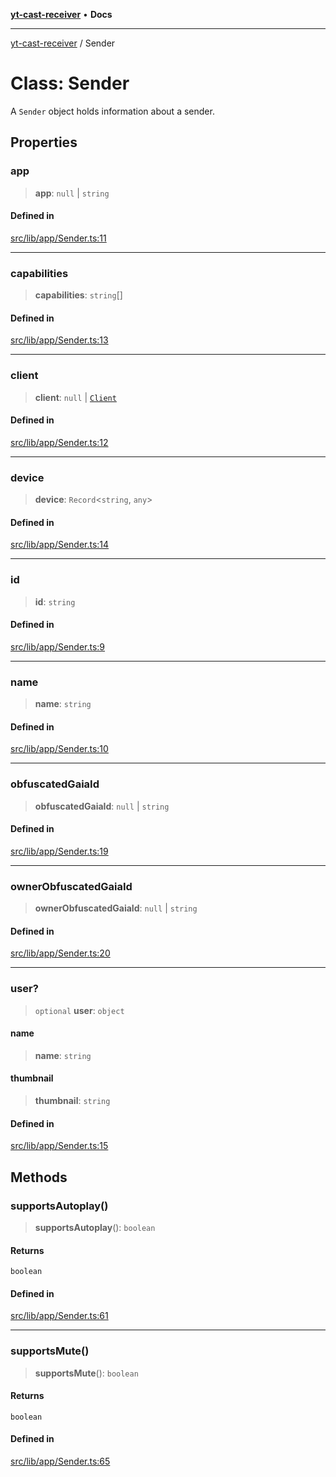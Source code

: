[**yt-cast-receiver**](../README.md) • **Docs**

***

[yt-cast-receiver](../README.md) / Sender

# Class: Sender

A `Sender` object holds information about a sender.

## Properties

### app

> **app**: `null` \| `string`

#### Defined in

[src/lib/app/Sender.ts:11](https://github.com/patrickkfkan/yt-cast-receiver/blob/e384300201bf276a725286875fe0fb4b45f5c05f/src/lib/app/Sender.ts#L11)

***

### capabilities

> **capabilities**: `string`[]

#### Defined in

[src/lib/app/Sender.ts:13](https://github.com/patrickkfkan/yt-cast-receiver/blob/e384300201bf276a725286875fe0fb4b45f5c05f/src/lib/app/Sender.ts#L13)

***

### client

> **client**: `null` \| [`Client`](../interfaces/Client.md)

#### Defined in

[src/lib/app/Sender.ts:12](https://github.com/patrickkfkan/yt-cast-receiver/blob/e384300201bf276a725286875fe0fb4b45f5c05f/src/lib/app/Sender.ts#L12)

***

### device

> **device**: `Record`\<`string`, `any`\>

#### Defined in

[src/lib/app/Sender.ts:14](https://github.com/patrickkfkan/yt-cast-receiver/blob/e384300201bf276a725286875fe0fb4b45f5c05f/src/lib/app/Sender.ts#L14)

***

### id

> **id**: `string`

#### Defined in

[src/lib/app/Sender.ts:9](https://github.com/patrickkfkan/yt-cast-receiver/blob/e384300201bf276a725286875fe0fb4b45f5c05f/src/lib/app/Sender.ts#L9)

***

### name

> **name**: `string`

#### Defined in

[src/lib/app/Sender.ts:10](https://github.com/patrickkfkan/yt-cast-receiver/blob/e384300201bf276a725286875fe0fb4b45f5c05f/src/lib/app/Sender.ts#L10)

***

### obfuscatedGaiaId

> **obfuscatedGaiaId**: `null` \| `string`

#### Defined in

[src/lib/app/Sender.ts:19](https://github.com/patrickkfkan/yt-cast-receiver/blob/e384300201bf276a725286875fe0fb4b45f5c05f/src/lib/app/Sender.ts#L19)

***

### ownerObfuscatedGaiaId

> **ownerObfuscatedGaiaId**: `null` \| `string`

#### Defined in

[src/lib/app/Sender.ts:20](https://github.com/patrickkfkan/yt-cast-receiver/blob/e384300201bf276a725286875fe0fb4b45f5c05f/src/lib/app/Sender.ts#L20)

***

### user?

> `optional` **user**: `object`

#### name

> **name**: `string`

#### thumbnail

> **thumbnail**: `string`

#### Defined in

[src/lib/app/Sender.ts:15](https://github.com/patrickkfkan/yt-cast-receiver/blob/e384300201bf276a725286875fe0fb4b45f5c05f/src/lib/app/Sender.ts#L15)

## Methods

### supportsAutoplay()

> **supportsAutoplay**(): `boolean`

#### Returns

`boolean`

#### Defined in

[src/lib/app/Sender.ts:61](https://github.com/patrickkfkan/yt-cast-receiver/blob/e384300201bf276a725286875fe0fb4b45f5c05f/src/lib/app/Sender.ts#L61)

***

### supportsMute()

> **supportsMute**(): `boolean`

#### Returns

`boolean`

#### Defined in

[src/lib/app/Sender.ts:65](https://github.com/patrickkfkan/yt-cast-receiver/blob/e384300201bf276a725286875fe0fb4b45f5c05f/src/lib/app/Sender.ts#L65)

